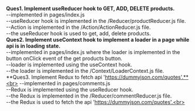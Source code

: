 **Ques1. Implement useReducer hook to GET, ADD, DELETE products.**<br>
--implemented in pages/index.js<br>
--useReducer hook is implemented in the /Reducer/productReducer.js file.<br>
--Action is implemented in the /Action/ActionReducer.js file.<br>
--the useReducer hook is used to get, add, delete products.<br>
**Ques2. Implement useContext hook to implement a loader in a page while api is in loading state.**<br>
--implemented in pages/index.js where the loader is implemented in the button onClick event of the get products button.<br>
--loader is implemented using the useContext hook.<br>
--the loader is implemented in the /Context/LoaderContext.js file.<br>
**Ques3. Implement Redux to fetch api 'https://dummyjson.com/quotes'.**<br>
--implemented in pages/comments.js<br>
--Redux is implemented using the useReducer hook.<br>
--the Redux is implemented in the /Reducer/commentReducer.js file.<br>
--the Redux is used to fetch the api 'https://dummyjson.com/quotes'.<br>
